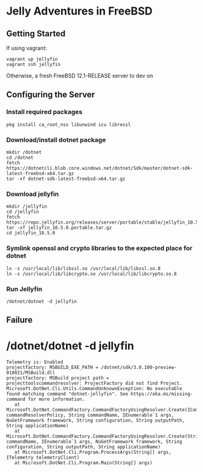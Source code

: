 # Jelly Adventures in FreeBSD

## Getting Started

If using vagrant:

    vagrant up jellyfin
    vagrant ssh jellyfin

Otherwise, a fresh FreeBSD 12.1-RELEASE server to dev on

## Configuring the Server

### Install required packages

    pkg install ca_root_nss libunwind icu libressl

### Download/install dotnet package

    mkdir /dotnet
    cd /dotnet
    fetch https://dotnetcli.blob.core.windows.net/dotnet/Sdk/master/dotnet-sdk-latest-freebsd-x64.tar.gz
    tar -xf dotnet-sdk-latest-freebsd-x64.tar.gz

### Download jellyfin

    mkdir /jellyfin
    cd /jellyfin
    fetch https://repo.jellyfin.org/releases/server/portable/stable/jellyfin_10.5.0.portable.tar.gz
    tar -xf jellyfin_10.5.0.portable.tar.gz
    cd jellyfin_10.5.0

### Symlink openssl and crypto libraries to the expected place for dotnet

    ln -s /usr/local/lib/libssl.so /usr/local/lib/libssl.so.8
    ln -s /usr/local/lib/libcrypto.so /usr/local/lib/libcrypto.so.8

### Run Jellyfin

    /dotnet/dotnet -d jellyfin

## Failure

# /dotnet/dotnet -d jellyfin

    Telemetry is: Enabled
    projectfactory: MSBUILD_EXE_PATH = /dotnet/sdk/3.0.100-preview-010021/MSBuild.dll
    projectfactory: MSBuild project path =
    projecttoolscommandresolver: ProjectFactory did not find Project.
    Microsoft.DotNet.Cli.Utils.CommandUnknownException: No executable found matching command "dotnet-jellyfin". See https://aka.ms/missing-command for more information.
       at Microsoft.DotNet.CommandFactory.CommandFactoryUsingResolver.Create(ICommandResolverPolicy commandResolverPolicy, String commandName, IEnumerable`1 args, NuGetFramework framework, String configuration, String outputPath, String applicationName)
       at Microsoft.DotNet.CommandFactory.CommandFactoryUsingResolver.Create(String commandName, IEnumerable`1 args, NuGetFramework framework, String configuration, String outputPath, String applicationName)
       at Microsoft.DotNet.Cli.Program.ProcessArgs(String[] args, ITelemetry telemetryClient)
       at Microsoft.DotNet.Cli.Program.Main(String[] args)
